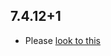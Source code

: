 ## 7.4.12+1

- Please [look to this](https://dooboolab.github.io/flutter_sound/book/CHANGELOG.html)

